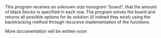 This program receives an unknown size nonogram "board", that the amount of black blocks is specified in each row.
The program solves the board and returns all possible options for its solution (if indeed they exist)
using the backtracking method through recursive implementation of the functions.

More documentation will be written soon
